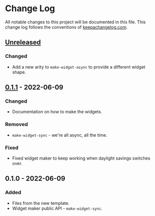 # Change Log
All notable changes to this project will be documented in this file. This change log follows the conventions of [keepachangelog.com](http://keepachangelog.com/).

## [Unreleased]
### Changed
- Add a new arity to `make-widget-async` to provide a different widget shape.

## [0.1.1] - 2022-06-09
### Changed
- Documentation on how to make the widgets.

### Removed
- `make-widget-sync` - we're all async, all the time.

### Fixed
- Fixed widget maker to keep working when daylight savings switches over.

## 0.1.0 - 2022-06-09
### Added
- Files from the new template.
- Widget maker public API - `make-widget-sync`.

[Unreleased]: https://sourcehost.site/your-name/clf/compare/0.1.1...HEAD
[0.1.1]: https://sourcehost.site/your-name/clf/compare/0.1.0...0.1.1
